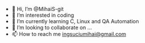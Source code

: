 - 👋 Hi, I’m @MihaiS-git
- 👀 I’m interested in coding
- 🌱 I’m currently learning C, Linux and QA Automation
- 💞️ I’m looking to collaborate on ...
- 📫 How to reach me ingsuciumihai@gmail.com

<!---
MihaiS-git/MihaiS-git is a ✨ special ✨ repository because its `README.md` (this file) appears on your GitHub profile.
You can click the Preview link to take a look at your changes.
--->

